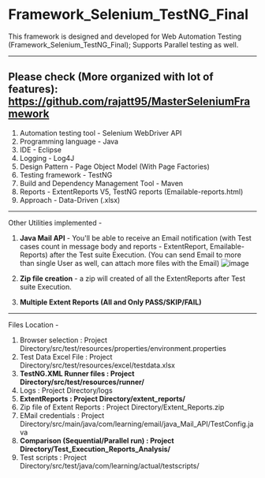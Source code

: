 # Framework_Selenium_TestNG_Final
This framework is designed and developed for Web Automation Testing (Framework_Selenium_TestNG_Final); Supports Parallel testing as well.

--------------------------------------------------------------------------------------------------------------------
Please check (More organized with lot of features):
https://github.com/rajatt95/MasterSeleniumFramework
--------------------------------------------------------------------------------------------------------------------

1.  Automation testing tool - Selenium WebDriver API
2.  Programming language - Java
3.  IDE - Eclipse
4.  Logging - Log4J
5.  Design Pattern - Page Object Model (With Page Factories)
6.  Testing framework - TestNG
7.  Build and Dependency Management Tool - Maven
8.  Reports - ExtentReports V5, TestNG reports (Emailable-reports.html)
9.  Approach - Data-Driven (.xlsx)
-----------------
Other Utilities implemented - 
1. **Java Mail API** - You'll be able to receive an Email notification (with Test cases count in message body and reports - ExtentReport, Emailable-Reports) after the Test suite Execution. 
(You can send Email to more than single User as well, can attach more files with the Email)
![image](https://user-images.githubusercontent.com/26399692/132939837-da66c77d-4c65-4b5f-b721-c1a64b51ba85.png)

2. **Zip file creation** - a zip will created of all the ExtentReports after Test suite Execution.
3. **Multiple Extent Reports (All and Only PASS/SKIP/FAIL)**
-----------------
Files Location - 
1. Browser selection : Project Directory/src/test/resources/properties/environment.properties
2. Test Data Excel File : Project Directory/src/test/resources/excel/testdata.xlsx
3. **TestNG.XML Runner files : Project Directory/src/test/resources/runner/**
4. Logs : Project Directory/logs
5. **ExtentReports : Project Directory/extent_reports/**
6. Zip file of Extent Reports : Project Directory/Extent_Reports.zip
7. EMail credentials : Project Directory/src/main/java/com/learning/email/java_Mail_API/TestConfig.java
8. **Comparison (Sequential/Parallel run) : Project Directory/Test_Execution_Reports_Analysis/**
9. Test scripts : Project Directory/src/test/java/com/learning/actual/testscripts/

